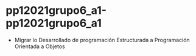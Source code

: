 # pp12021grupo6_a1-pp12021grupo6_a1

* Migrar lo Desarrollado de programación Estructurada a Programación Orientada a Objetos